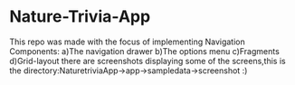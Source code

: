 # Nature-Trivia-App
This repo was made with the focus of implementing Navigation Components:
a)The navigation drawer
b)The options menu
c)Fragments
d)Grid-layout
there are screenshots displaying some of the screens,this is the directory:NaturetriviaApp->app->sampledata->screenshot
:)
